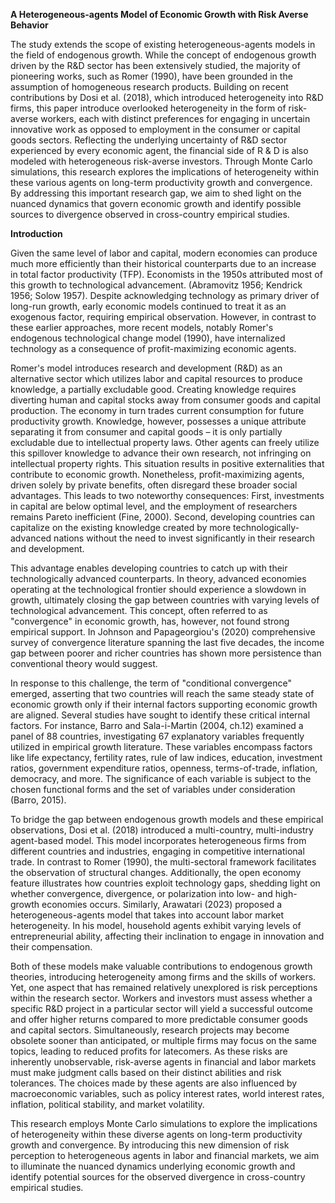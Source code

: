 **A Heterogeneous-agents Model of Economic Growth with Risk Averse Behavior**

The study extends the scope of existing heterogeneous-agents models in the field of endogenous growth. While the concept of endogenous growth driven by the R&D sector has been extensively studied, the majority of pioneering works, such as Romer (1990), have been grounded in the assumption of homogeneous research products. Building on recent contributions by Dosi et al. (2018), which introduced heterogeneity into R&D firms, this paper introduce overlooked heterogeneity in the form of risk-averse workers, each with distinct preferences for engaging in uncertain innovative work as opposed to employment in the consumer or capital goods sectors. Reflecting the underlying uncertainty of R&D sector experienced by every economic agent, the financial side of R & D is also modeled with heterogeneous risk-averse investors. Through Monte Carlo simulations, this research explores the implications of heterogeneity within these various agents on long-term productivity growth and convergence. By addressing this important research gap, we aim to shed light on the nuanced dynamics that govern economic growth and identify possible sources to divergence observed in cross-country empirical studies.

**Introduction**

Given the same level of labor and capital, modern economies can produce much more efficiently than their historical counterparts due to an increase in total factor productivity (TFP). Economists in the 1950s attributed most of this growth to technological advancement. (Abramovitz 1956; Kendrick 1956; Solow 1957). Despite acknowledging technology as primary driver of long-run growth, early economic models continued to treat it as an exogenous factor, requiring empirical observation. However, in contrast to these earlier approaches, more recent models, notably Romer's endogenous technological change model (1990), have internalized technology as a consequence of profit-maximizing economic agents.

Romer's model introduces research and development (R&D) as an alternative sector which utilizes labor and capital resources to produce knowledge, a partially excludable good. Creating knowledge requires diverting human and capital stocks away from consumer goods and capital production. The economy in turn trades current consumption for future productivity growth. Knowledge, however, possesses a unique attribute separating it from consumer and capital goods – it is only partially excludable due to intellectual property laws. Other agents can freely utilize this spillover knowledge to advance their own research, not infringing on intellectual property rights. This situation results in positive externalities that contribute to economic growth. Nonetheless, profit-maximizing agents, driven solely by private benefits, often disregard these broader social advantages. This leads to two noteworthy consequences: First, investments in capital are below optimal level, and the employment of researchers remains Pareto inefficient (Fine, 2000). Second, developing countries can capitalize on the existing knowledge created by more technologically-advanced nations without the need to invest significantly in their research and development.

This advantage enables developing countries to catch up with their technologically advanced counterparts. In theory, advanced economies operating at the technological frontier should experience a slowdown in growth, ultimately closing the gap between countries with varying levels of technological advancement. This concept, often referred to as "convergence" in economic growth, has, however, not found strong empirical support. In Johnson and Papageorgiou's (2020) comprehensive survey of convergence literature spanning the last five decades, the income gap between poorer and richer countries has shown more persistence than conventional theory would suggest.

In response to this challenge, the term of "conditional convergence" emerged, asserting that two countries will reach the same steady state of economic growth only if their internal factors supporting economic growth are aligned. Several studies have sought to identify these critical internal factors. For instance, Barro and Sala-i-Martin (2004, ch.12) examined a panel of 88 countries, investigating 67 explanatory variables frequently utilized in empirical growth literature. These variables encompass factors like life expectancy, fertility rates, rule of law indices, education, investment ratios, government expenditure ratios, openness, terms-of-trade, inflation, democracy, and more. The significance of each variable is subject to the chosen functional forms and the set of variables under consideration (Barro, 2015).

To bridge the gap between endogenous growth models and these empirical observations, Dosi et al. (2018) introduced a multi-country, multi-industry agent-based model. This model incorporates heterogeneous firms from different countries and industries, engaging in competitive international trade. In contrast to Romer (1990), the multi-sectoral framework facilitates the observation of structural changes. Additionally, the open economy feature illustrates how countries exploit technology gaps, shedding light on whether convergence, divergence, or polarization into low- and high-growth economies occurs. Similarly, Arawatari (2023) proposed a heterogeneous-agents model that takes into account labor market heterogeneity. In his model, household agents exhibit varying levels of entrepreneurial ability, affecting their inclination to engage in innovation and their compensation.

Both of these models make valuable contributions to endogenous growth theories, introducing heterogeneity among firms and the skills of workers. Yet, one aspect that has remained relatively unexplored is risk perceptions within the research sector. Workers and investors must assess whether a specific R&D project in a particular sector will yield a successful outcome and offer higher returns compared to more predictable consumer goods and capital sectors. Simultaneously, research projects may become obsolete sooner than anticipated, or multiple firms may focus on the same topics, leading to reduced profits for latecomers. As these risks are inherently unobservable, risk-averse agents in financial and labor markets must make judgment calls based on their distinct abilities and risk tolerances. The choices made by these agents are also influenced by macroeconomic variables, such as policy interest rates, world interest rates, inflation, political stability, and market volatility.

This research employs Monte Carlo simulations to explore the implications of heterogeneity within these diverse agents on long-term productivity growth and convergence. By introducing this new dimension of risk perception to heterogeneous agents in labor and financial markets, we aim to illuminate the nuanced dynamics underlying economic growth and identify potential sources for the observed divergence in cross-country empirical studies.


